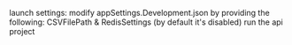 launch settings:
modify appSettings.Development.json by providing the following: CSVFilePath & RedisSettings (by default it's disabled)
run the api project
